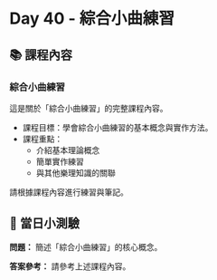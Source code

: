 # Day 40 - 綜合小曲練習

## 📚 課程內容

### 綜合小曲練習

這是關於「綜合小曲練習」的完整課程內容。

- 課程目標：學會綜合小曲練習的基本概念與實作方法。
- 課程重點：
  - 介紹基本理論概念
  - 簡單實作練習
  - 與其他樂理知識的關聯

請根據課程內容進行練習與筆記。

## 🎯 當日小測驗

**問題：** 簡述「綜合小曲練習」的核心概念。

**答案參考：** 請參考上述課程內容。